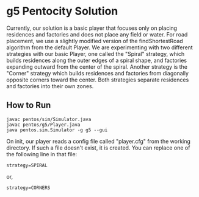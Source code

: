 # g5 Pentocity Solution
Currently, our solution is a basic player that focuses only on placing residences and factories
and does not place any field or water. For road placement, we use a slightly modified version of
the findShortestRoad algorithm from the default Player. We are experimenting with two different
strategies with our basic Player, one called the "Spiral" strategy, which builds residences along
the outer edges of a spiral shape, and factories expanding outward from the center of the spiral.
Another strategy is the "Corner" strategy which builds residences and factories from diagonally
opposite corners toward the center. Both strategies separate residences and factories into their
own zones.

## How to Run

    javac pentos/sim/Simulator.java
    javac pentos/g5/Player.java
    java pentos.sim.Simulator -g g5 --gui

On init, our player reads a config file called "player.cfg" from the working directory. If such
a file doesn't exist, it is created. You can replace one of the following line in that file:

    strategy=SPIRAL

or,

    strategy=CORNERS
